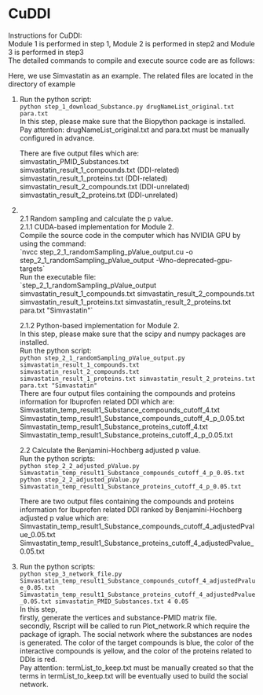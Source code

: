 CuDDI
================================================

Instructions for CuDDI:<br />
Module 1 is performed in step 1, Module 2 is performed in step2 and Module 3 is performed in step3<br />
The detailed commands to compile and execute source code are as follows:<br />

Here, we use Simvastatin as an example. The related files are located in the directory of example<br />
1. Run the python script:<br />
	`python step_1_download_Substance.py drugNameList_original.txt para.txt`<br />
	In this step, please make sure that the Biopython package is installed.<br />
	Pay attention: drugNameList_original.txt and para.txt must be manually configured in advance.<br />
	
	There are five output files which are:<br />
	simvastatin_PMID_Substances.txt<br />
	simvastatin_result_1_compounds.txt (DDI-related)<br />
	simvastatin_result_1_proteins.txt (DDI-related)<br />
	simvastatin_result_2_compounds.txt (DDI-unrelated)<br />
	simvastatin_result_2_proteins.txt (DDI-unrelated)<br />

2. <br />
	2.1 Random sampling and calculate the p value.<br />
	2.1.1 CUDA-based implementation for Module 2.<br />
	Compile the source code in the computer which has NVIDIA GPU by using the command:<br />
	`nvcc step_2_1_randomSampling_pValue_output.cu -o step_2_1_randomSampling_pValue_output -Wno-deprecated-gpu-targets`<br />
	Run the executable file:<br />
	`step_2_1_randomSampling_pValue_output simvastatin_result_1_compounds.txt simvastatin_result_2_compounds.txt simvastatin_result_1_proteins.txt simvastatin_result_2_proteins.txt para.txt "Simvastatin"`<br />

	2.1.2 Python-based implementation for Module 2.<br />
	In this step, please make sure that the scipy and numpy packages are installed.<br />
	Run the python script:<br />
	`python step_2_1_randomSampling_pValue_output.py simvastatin_result_1_compounds.txt simvastatin_result_2_compounds.txt simvastatin_result_1_proteins.txt simvastatin_result_2_proteins.txt para.txt "Simvastatin"`<br />
	There are four output files containing the compounds and proteins information for Ibuprofen related DDI which are:<br />
	Simvastatin_temp_result1_Substance_compounds_cutoff_4.txt<br />
	Simvastatin_temp_result1_Substance_compounds_cutoff_4_p_0.05.txt<br />
	Simvastatin_temp_result1_Substance_proteins_cutoff_4.txt<br />
	Simvastatin_temp_result1_Substance_proteins_cutoff_4_p_0.05.txt<br />
	
	2.2 Calculate the Benjamini-Hochberg adjusted p value.<br />
	Run the python scripts:<br />
	`python step_2_2_adjusted_pValue.py Simvastatin_temp_result1_Substance_compounds_cutoff_4_p_0.05.txt`<br />
	`python step_2_2_adjusted_pValue.py Simvastatin_temp_result1_Substance_proteins_cutoff_4_p_0.05.txt`<br />
	
	There are two output files containing the compounds and proteins information for Ibuprofen related DDI ranked by Benjamini-Hochberg adjusted p value which are:<br />
	Simvastatin_temp_result1_Substance_compounds_cutoff_4_adjustedPvalue_0.05.txt<br />
	Simvastatin_temp_result1_Substance_proteins_cutoff_4_adjustedPvalue_0.05.txt<br />

3. Run the python scripts:<br />
	`python step_3_network_file.py Simvastatin_temp_result1_Substance_compounds_cutoff_4_adjustedPvalue_0.05.txt Simvastatin_temp_result1_Substance_proteins_cutoff_4_adjustedPvalue_0.05.txt simvastatin_PMID_Substances.txt 4 0.05`<br />
	In this step,<br />
	firstly, generate the vertices and substance-PMID matrix file.<br />
	secondly, Rscript will be called to run Plot_network.R which require the package of igraph. The social network where the substances are nodes is generated. The color of the target compounds is blue, the color of the interactive compounds is yellow, and the color of the proteins related to DDIs is red.<br />
	Pay attention: termList_to_keep.txt must be manually created so that the terms in termList_to_keep.txt will be eventually used to build the social network.<br />
